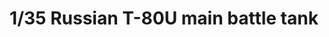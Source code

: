 ---
layout: product
title: "1/35 Russian T-80U main battle tank"
price: "8000" 
desc: "Maketa"
img_path: "/assets/img/RPG 35001.jpg"
brand: "MENG"
available: true
special_offer: false
new: false
soon: false
cat: "010000"
subcat: "011000"
subsubcat: "00"
sifra: "RPG 35001"
popular: false
---